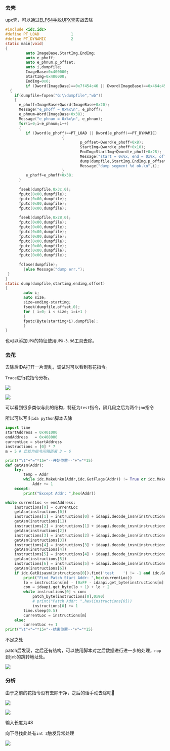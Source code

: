 ### 去壳

upx壳，可以通过[ELF64手脱UPX壳实战](https://bbs.pediy.com/thread-255519.htm)去除

```c
#include <idc.idc>
#define PT_LOAD              1
#define PT_DYNAMIC           2
static main(void)
{
         auto ImageBase,StartImg,EndImg;
         auto e_phoff;
         auto e_phnum,p_offset;
         auto i,dumpfile;
         ImageBase=0x400000;
         StartImg=0x400000;
         EndImg=0x0;
         if (Dword(ImageBase)==0x7f454c46 || Dword(ImageBase)==0x464c457f )
  {
    if(dumpfile=fopen("G:\\dumpfile","wb"))
    {
      e_phoff=ImageBase+Qword(ImageBase+0x20);
      Message("e_phoff = 0x%x\n", e_phoff);
      e_phnum=Word(ImageBase+0x38);
      Message("e_phnum = 0x%x\n", e_phnum);
      for(i=0;i<e_phnum;i++)
      {
         if (Dword(e_phoff)==PT_LOAD || Dword(e_phoff)==PT_DYNAMIC)
                         {
                                 p_offset=Qword(e_phoff+0x8);
                                 StartImg=Qword(e_phoff+0x10);
                                 EndImg=StartImg+Qword(e_phoff+0x28);
                                 Message("start = 0x%x, end = 0x%x, offset = 0x%x\n", StartImg, EndImg, p_offset);
                                 dump(dumpfile,StartImg,EndImg,p_offset);
                                 Message("dump segment %d ok.\n",i);
                         }   
         e_phoff=e_phoff+0x38;
      }
 
      fseek(dumpfile,0x3c,0);
      fputc(0x00,dumpfile);
      fputc(0x00,dumpfile);
      fputc(0x00,dumpfile);
      fputc(0x00,dumpfile);
 
      fseek(dumpfile,0x28,0);
      fputc(0x00,dumpfile);
      fputc(0x00,dumpfile);
      fputc(0x00,dumpfile);
      fputc(0x00,dumpfile);
      fputc(0x00,dumpfile);
      fputc(0x00,dumpfile);
      fputc(0x00,dumpfile);
      fputc(0x00,dumpfile);
 
      fclose(dumpfile);
        }else Message("dump err.");
 }
}
static dump(dumpfile,startimg,endimg,offset)
{
        auto i;
        auto size;
        size=endimg-startimg;
        fseek(dumpfile,offset,0);
        for ( i=0; i < size; i=i+1 )
        {
        fputc(Byte(startimg+i),dumpfile);
        }
}
```

也可以添加`UPX`的特征使用`UPX-3.96`工具去除。

### 去花

去除后IDA打开一片混乱，调试时可以看到有花指令。

`Trace`进行花指令分析。

![](https://gitee.com/Emtanling/image/raw/master/img/20210908090301.png)

![](https://gitee.com/Emtanling/image/raw/master/img/20210908090402.png)

可以看到很多类似与此的结构，特征为`test`指令，隔几段之后为两个`jno`指令

所以可以写出`ida python`脚本去除

```python
import time
startAddress = 0x401000
endAddress   = 0x408000
currentLoc = startAddress
instructions = [0] * 7
m = 5 # 此处为指令间隔距离 3 ~ 6

print("\t"+"="*15+"--开始位置--"+"="*15)
def getAsm(Addr):
	try:
		temp = Addr
		while idc.MakeUnkn(Addr,idc.GetFlags(Addr)) != True or idc.MakeCode(temp) == 0:
			Addr += 1
	except:
		print("Except Addr: ",hex(Addr))

while currentLoc <= endAddress:
	instructions[0] = currentLoc
	getAsm(instructions[0])
	instructions[1] = instructions[0] + idaapi.decode_insn(instructions[0])
	getAsm(instructions[1])
	instructions[2] = instructions[1] + idaapi.decode_insn(instructions[1])
	getAsm(instructions[2])
	instructions[3] = instructions[2] + idaapi.decode_insn(instructions[2])
	getAsm(instructions[3])
	instructions[4] = instructions[3] + idaapi.decode_insn(instructions[3])
	getAsm(instructions[4])
	instructions[5] = instructions[4] + idaapi.decode_insn(instructions[4])
	getAsm(instructions[5])
	instructions[6] = instructions[5] + idaapi.decode_insn(instructions[5])
	getAsm(instructions[6])
	if idc.GetDisasm(instructions[0]).find('test    ') != -1 and idc.GetDisasm(instructions[m]).find('jno     ') != -1:
		print("Find Patch Start Addr: ",hex(currentLoc))
		lo = instructions[m] - (0xFF - idaapi.get_byte(instructions[m] + 1)) + 1
		con = idaapi.get_byte(lo + 1) + lo + 2
		while instructions[0] < con:
			patch_byte(instructions[0],0x90)
			# print("Patch Addr: ",hex(instructions[0]))
			instructions[0] += 1
		time.sleep(0.5)
		currentLoc = instructions[m] 
	else:
		currentLoc += 1
print("\t"+"="*15+"--结束位置--"+"="*15)
```

不足之处

patch后发现，之后还有结构，可以使用脚本对之后数据进行进一步的处理，`nop`到`jnb`的跳转地址处。

![](https://gitee.com/Emtanling/image/raw/master/img/20210908090927.png)

### 分析

由于之前的花指令没有去除干净，之后的话手动去除吧🤣

![](https://gitee.com/Emtanling/image/raw/master/img/20210907184600.png)

![](https://gitee.com/Emtanling/image/raw/master/img/20210907185028.png)

输入长度为48

向下寻找此处有`int 3`触发异常处理

![](https://gitee.com/Emtanling/image/raw/master/img/20210907185925.png)